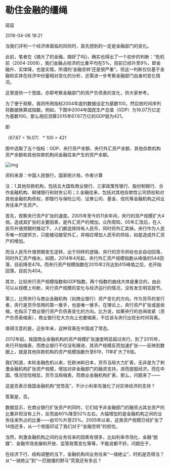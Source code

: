 # 勒住金融的缰绳

简容

2016-04-06 18:21

当我们评判一个经济体面临的风险时，首先想到的一定是金融部门的变化。



此前，笔者在《搞大了的金融，搞好了吗》，确实也得出了一个初步的判断：“危机前（2004-2008），我们金融占经济的比重平均在5%，目前已经升至9%，即金融升、实体降，也是实情，所谓的‘金融空转’还是很严重”。但这一判断仅仅基于金融和实体在经济中份量相对变化的分析，还需进一步考察金融部门自身的变化情况。



这里提供一个思路，亦即考察金融部门的资产负债表的变化，供大家参考。



为了便于观察，我将所用指标2004年底的数据设定为基数100，然后依时间序列将数据换算成指数。例如，下图中2004年国民生产总值（GDP）为16.07万亿定为基数100，那么相应测算2015年67.67万亿的GDP就为421。



即

（67.67 ÷ 16.07） * 100 = 421



图中选取了五个指标：GDP、央行资产余额、央行外汇资产余额、其他存款机构资产余额和其他存款机构间金融往来产生的资产余额。



![img](http://image.thepaper.cn/www/image/4/860/420.jpg)

资料来源：中国人民银行，国家统计局，作者计算



注：1.其他存款机构，包括五大国有商业银行、三家政策性银行、股份制银行、合作金融机构、邮储银行和财务公司；2.金融往来，包括对其他存款性公司债权和对其他金融机构债权，即银行与保险公司、证券公司、基金、信托等金融机构之间业务往来产生资产。



首先，观察央行资产扩张的速度。2005年至今的11余年间，央行的资产规模扩大4倍。造成其扩张的主要因素，是外汇资产的增加。众所周知，05年汇改后，在人民币升值预期的推动下，人们都选择持有人民币，同时将外汇卖掉。央行作为人民币唯一的提供方，只能被动接受外汇，并相应增加人民币的供给，如是造成外汇资产的增加。



而当人民币升值预期发生逆转，出于同样的逻辑，央行的货币供给也会自动回落，同时外汇资产缩水。如图，2014年4月起，央行外汇资产规模指数从峰值的544回落，目前降至478。而央行资产规模指数在2015年2月达到415峰值之后，也开始回落，目前为404。



其次，比较央行资产规模指数和GDP指数。两个指数的曲线大体是重合的，由此可以从规模上判断，央行资产规模的变化与经济运行的情况，没有发生明显脱节。



第三，比照央行与商业金融机构（如商业银行）资产变化的方向。作为货币的发行者，央行是货币信用的第一推手，也是唯一推手。在理论上，央行资产扩张或是收缩，也指示了商业银行资产负债表变化的方向。比方说，如果央行的总闸收紧（资产负债表缩表），商业银行在大方向上也要缩表，不应该与央行出现长时间背离。



值得注意的是，近些年来，这种背离在中国成了常态。



2012年起，我国商业金融机构的资产规模扩张速度明显超过央行。到了2015年，央行开始缩表，而商业银行不仅没有跟进，其资产规模反而加速扩张——反映到数据上，就是其他存款机构的资产规模指数升至619，11年扩大了6倍。



我们知道，本轮金融危机以来，在欧洲和日本，货币当局大力扩表，无非是为了刺激金融机构扩张资产规模，增加对非金融部门的融资支持，进而提振经济。而在中国，情况恰恰相反。货币当局缩表，而商业金融机构扩表，那么，问题来了——



这是否表示我国金融机构“觉悟高”，不计小利率先强化了对实体经济的支持？



答案是，否。



数据显示，在商业银行扩张资产的同时，它们给予非金融部门的融资占其总资产的比重非但没有上升，反而由60%降至52%左右。大幅增加的是金融机构之间的业务往来所占的比重——由10%升至25%。2005年以来，这类资产规模已经扩张了14倍还多，从一个侧面印证了我们对于“金融空转”的担忧。



当然，刺激金融机构之间的业务往来的因素有很多，比如利率市场化、金融“脱媒”、金融市场发展和开放、监管政策变化等等，不能说都不好。问题在于，

在经济下行、结构调整的当下，金融机构间业务往来“一骑绝尘”，时机是否得当？从“一骑绝尘”到“一匹脱缰的野马”究竟还有多远？
